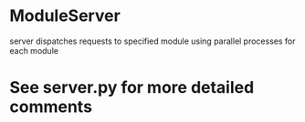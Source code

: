 # ModuleServer
server dispatches requests to specified module using parallel processes for each module

# See server.py for more detailed comments